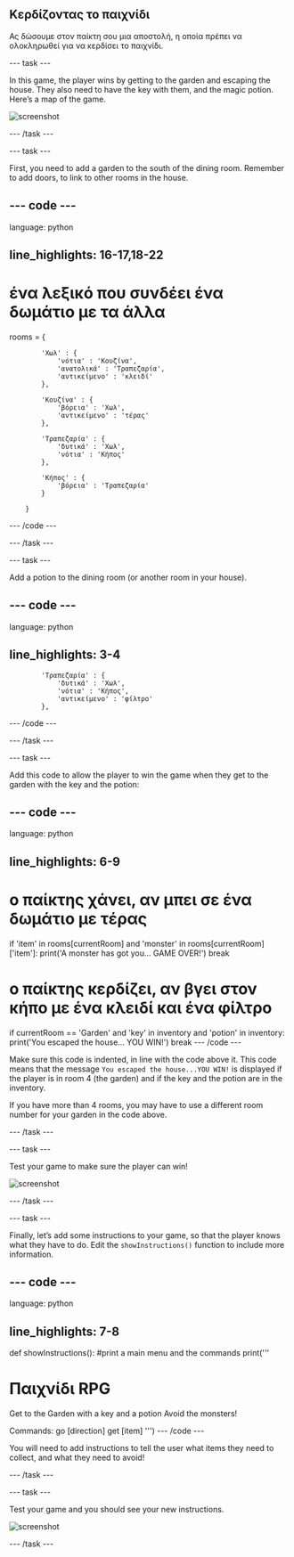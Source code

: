 ## Κερδίζοντας το παιχνίδι

Ας δώσουμε στον παίκτη σου μια αποστολή, η οποία πρέπει να ολοκληρωθεί για να κερδίσει το παιχνίδι.

\--- task \---

In this game, the player wins by getting to the garden and escaping the house. They also need to have the key with them, and the magic potion. Here’s a map of the game.

![screenshot](images/rpg-final-map.png)

\--- /task \---

\--- task \---

First, you need to add a garden to the south of the dining room. Remember to add doors, to link to other rooms in the house.

## \--- code \---

language: python

## line_highlights: 16-17,18-22

# ένα λεξικό που συνδέει ένα δωμάτιο με τα άλλα

rooms = {

            'Χωλ' : {
                'νότια' : 'Κουζίνα',
                'ανατολικά' : 'Τραπεζαρία',
                'αντικείμενο' : 'κλειδί'
            },
    
            'Κουζίνα' : {
                'βόρεια' : 'Χωλ',
                'αντικείμενο' : 'τέρας'
            },
    
            'Τραπεζαρία' : {
                'δυτικά' : 'Χωλ',
                'νότια' : 'Κήπος'
            },
    
            'Κήπος' : {
                'βόρεια' : 'Τραπεζαρία'
            }
    
        }
    

\--- /code \---

\--- /task \---

\--- task \---

Add a potion to the dining room (or another room in your house).

## \--- code \---

language: python

## line_highlights: 3-4

            'Τραπεζαρία' : {
                'δυτικά' : 'Χωλ',
                'νότια' : 'Κήπος',
                'αντικείμενο' : 'φίλτρο'
            },
    

\--- /code \---

\--- /task \---

\--- task \---

Add this code to allow the player to win the game when they get to the garden with the key and the potion:

## \--- code \---

language: python

## line_highlights: 6-9

# ο παίκτης χάνει, αν μπει σε ένα δωμάτιο με τέρας

if 'item' in rooms\[currentRoom] and 'monster' in rooms[currentRoom\]\['item'\]: print('A monster has got you... GAME OVER!') break

# ο παίκτης κερδίζει, αν βγει στον κήπο με ένα κλειδί και ένα φίλτρο

if currentRoom == 'Garden' and 'key' in inventory and 'potion' in inventory: print('You escaped the house... YOU WIN!') break \--- /code \---

Make sure this code is indented, in line with the code above it. This code means that the message `You escaped the house...YOU WIN!` is displayed if the player is in room 4 (the garden) and if the key and the potion are in the inventory.

If you have more than 4 rooms, you may have to use a different room number for your garden in the code above.

\--- /task \---

\--- task \---

Test your game to make sure the player can win!

![screenshot](images/rpg-win-test.png)

\--- /task \---

\--- task \---

Finally, let’s add some instructions to your game, so that the player knows what they have to do. Edit the `showInstructions()` function to include more information.

## \--- code \---

language: python

## line_highlights: 7-8

def showInstructions(): #print a main menu and the commands print('''

# Παιχνίδι RPG

Get to the Garden with a key and a potion Avoid the monsters!

Commands: go [direction] get [item] ''') \--- /code \---

You will need to add instructions to tell the user what items they need to collect, and what they need to avoid!

\--- /task \---

\--- task \---

Test your game and you should see your new instructions.

![screenshot](images/rpg-instructions-test.png)

\--- /task \---
